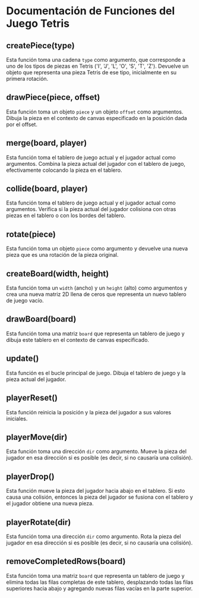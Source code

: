 # Documentación de Funciones del Juego Tetris

## createPiece(type)
Esta función toma una cadena `type` como argumento, que corresponde a uno de los tipos de piezas en Tetris ('I', 'J', 'L', 'O', 'S', 'T', 'Z'). Devuelve un objeto que representa una pieza Tetris de ese tipo, inicialmente en su primera rotación.

## drawPiece(piece, offset)
Esta función toma un objeto `piece` y un objeto `offset` como argumentos. Dibuja la pieza en el contexto de canvas especificado en la posición dada por el offset.

## merge(board, player)
Esta función toma el tablero de juego actual y el jugador actual como argumentos. Combina la pieza actual del jugador con el tablero de juego, efectivamente colocando la pieza en el tablero.

## collide(board, player)
Esta función toma el tablero de juego actual y el jugador actual como argumentos. Verifica si la pieza actual del jugador colisiona con otras piezas en el tablero o con los bordes del tablero.

## rotate(piece)
Esta función toma un objeto `piece` como argumento y devuelve una nueva pieza que es una rotación de la pieza original.

## createBoard(width, height)
Esta función toma un `width` (ancho) y un `height` (alto) como argumentos y crea una nueva matriz 2D llena de ceros que representa un nuevo tablero de juego vacío.

## drawBoard(board)
Esta función toma una matriz `board` que representa un tablero de juego y dibuja este tablero en el contexto de canvas especificado.

## update()
Esta función es el bucle principal de juego. Dibuja el tablero de juego y la pieza actual del jugador.

## playerReset()
Esta función reinicia la posición y la pieza del jugador a sus valores iniciales.

## playerMove(dir)
Esta función toma una dirección `dir` como argumento. Mueve la pieza del jugador en esa dirección si es posible (es decir, si no causaría una colisión).

## playerDrop()
Esta función mueve la pieza del jugador hacia abajo en el tablero. Si esto causa una colisión, entonces la pieza del jugador se fusiona con el tablero y el jugador obtiene una nueva pieza.

## playerRotate(dir)
Esta función toma una dirección `dir` como argumento. Rota la pieza del jugador en esa dirección si es posible (es decir, si no causaría una colisión).

## removeCompletedRows(board)
Esta función toma una matriz `board` que representa un tablero de juego y elimina todas las filas completas de este tablero, desplazando todas las filas superiores hacia abajo y agregando nuevas filas vacías en la parte superior.
